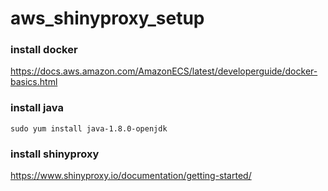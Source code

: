 # aws_shinyproxy_setup

### install docker

https://docs.aws.amazon.com/AmazonECS/latest/developerguide/docker-basics.html


### install java

```
sudo yum install java-1.8.0-openjdk
```

### install shinyproxy

https://www.shinyproxy.io/documentation/getting-started/
